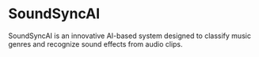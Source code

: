 # SoundSyncAI
SoundSyncAI is an innovative AI-based system designed to classify music genres and recognize sound effects from audio clips.
